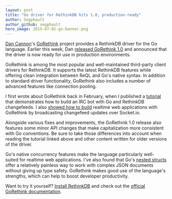 ```yaml
---
layout: post
title: "Go driver for RethinkDB hits 1.0, production-ready"
author: Segphault
author_github: segphault
hero_image: 2015-07-02-go-banner.png
---
```


[Dan Cannon][dan]'s [GoRethink][] project provides a RethinkDB driver for
the Go language. Earlier this week, Dan [released GoRethink 1.0][release]
and announced that the driver is now ready for use in production
environments.

GoRethink is among the most popular and well-maintained third-party client
drivers for RethinkDB. It supports the latest RethinkDB features while
offering clean integration between ReQL and Go's native syntax. In
addition to standard driver functionality, GoRethink also includes a
number of advanced features like connection pooling.

<!--more-->

I first wrote about GoRethink back in February, when I published a
[tutorial][] that demonstrates how to build an IRC bot with Go and
RethinkDB changefeeds. I also [showed how to build][monitordemo] realtime
web applications with GoRethink by broadcasting changefeed updates over
Socket.io.

Alongside various fixes and improvements, the GoRethink 1.0 release also
features some minor API changes that make capitalization more consistent
with Go conventions. Be sure to take those differences into account when
reading the tutorial linked above and other content written for older
versions of the driver.

Go's native concurrency features make the language particularly
well-suited for realtime web applications. I've also found that Go's
[nested structs][structs] offer a relatively painless way to work with
complex JSON documents without giving up type safety. GoRethink makes good
use of the language's strengths, which can help to boost developer
productivity.

Want to try it yourself? [Install RethinkDB][install] and check out the
[official GoRethink documentation][gorethinkdocs].

[dan]: https://twitter.com/_dancannon
[GoRethink]: https://github.com/dancannon/gorethink
[release]: https://github.com/dancannon/gorethink/releases/tag/v1.0.0
[tutorial]: http://rethinkdb.com/blog/go-irc-bot/
[structs]: https://talks.golang.org/2012/10things.slide#4
[monitordemo]: https://github.com/rethinkdb/rethink-status/tree/go-backend
[gorethinkdocs]: https://github.com/dancannon/gorethink/wiki
[install]: http://rethinkdb.com/docs/install/
